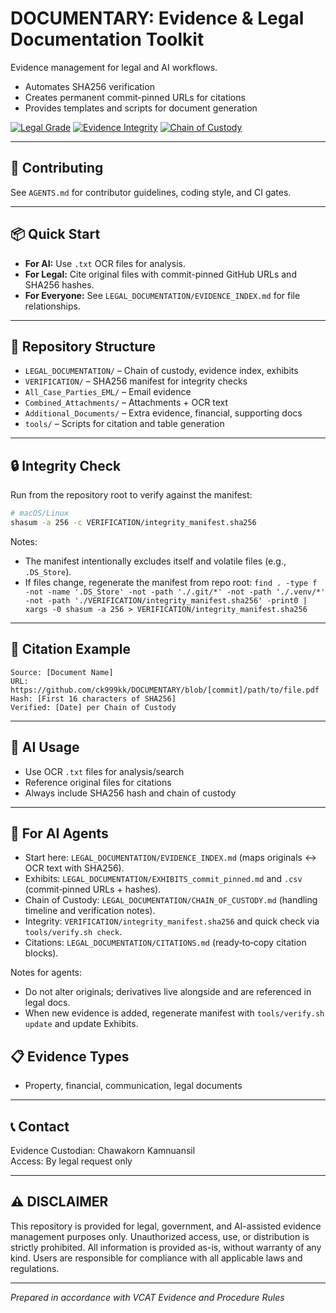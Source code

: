 # DOCUMENTARY: Evidence & Legal Documentation Toolkit

Evidence management for legal and AI workflows.
- Automates SHA256 verification
- Creates permanent commit-pinned URLs for citations
- Provides templates and scripts for document generation

[![Legal Grade](https://img.shields.io/badge/Legal-Grade-red)](https://github.com/ck999kk/DOCUMENTARY)
[![Evidence Integrity](https://img.shields.io/badge/Evidence-Verified-green)](./VERIFICATION/)
[![Chain of Custody](https://img.shields.io/badge/Chain%20of%20Custody-Complete-blue)](./LEGAL_DOCUMENTATION/)

---

## 🤝 Contributing

See `AGENTS.md` for contributor guidelines, coding style, and CI gates.

---

## 📦 Quick Start

- **For AI:** Use `.txt` OCR files for analysis.
- **For Legal:** Cite original files with commit-pinned GitHub URLs and SHA256 hashes.
- **For Everyone:** See `LEGAL_DOCUMENTATION/EVIDENCE_INDEX.md` for file relationships.

---

## 📂 Repository Structure

- `LEGAL_DOCUMENTATION/` – Chain of custody, evidence index, exhibits
- `VERIFICATION/` – SHA256 manifest for integrity checks
- `All_Case_Parties_EML/` – Email evidence
- `Combined_Attachments/` – Attachments + OCR text
- `Additional_Documents/` – Extra evidence, financial, supporting docs
- `tools/` – Scripts for citation and table generation

---

## 🔒 Integrity Check

Run from the repository root to verify against the manifest:

```bash
# macOS/Linux
shasum -a 256 -c VERIFICATION/integrity_manifest.sha256
```

Notes:
- The manifest intentionally excludes itself and volatile files (e.g., `.DS_Store`).
- If files change, regenerate the manifest from repo root:
  `find . -type f -not -name '.DS_Store' -not -path './.git/*' -not -path './.venv/*' -not -path './VERIFICATION/integrity_manifest.sha256' -print0 | xargs -0 shasum -a 256 > VERIFICATION/integrity_manifest.sha256`

---

## 📝 Citation Example

```
Source: [Document Name]
URL: https://github.com/ck999kk/DOCUMENTARY/blob/[commit]/path/to/file.pdf
Hash: [First 16 characters of SHA256]
Verified: [Date] per Chain of Custody
```

---

## 🤖 AI Usage

- Use OCR `.txt` files for analysis/search
- Reference original files for citations
- Always include SHA256 hash and chain of custody

---

## 🤖 For AI Agents

- Start here: `LEGAL_DOCUMENTATION/EVIDENCE_INDEX.md` (maps originals ↔ OCR text with SHA256).
- Exhibits: `LEGAL_DOCUMENTATION/EXHIBITS_commit_pinned.md` and `.csv` (commit‑pinned URLs + hashes).
- Chain of Custody: `LEGAL_DOCUMENTATION/CHAIN_OF_CUSTODY.md` (handling timeline and verification notes).
- Integrity: `VERIFICATION/integrity_manifest.sha256` and quick check via `tools/verify.sh check`.
- Citations: `LEGAL_DOCUMENTATION/CITATIONS.md` (ready‑to‑copy citation blocks).

Notes for agents:
- Do not alter originals; derivatives live alongside and are referenced in legal docs.
- When new evidence is added, regenerate manifest with `tools/verify.sh update` and update Exhibits.

## 📋 Evidence Types

- Property, financial, communication, legal documents

---

## 📞 Contact

Evidence Custodian: Chawakorn Kamnuansil  
Access: By legal request only

---

## ⚠️ DISCLAIMER

This repository is provided for legal, government, and AI-assisted evidence management purposes only. Unauthorized access, use, or distribution is strictly prohibited. All information is provided as-is, without warranty of any kind. Users are responsible for compliance with all applicable laws and regulations.

---

*Prepared in accordance with VCAT Evidence and Procedure Rules*
